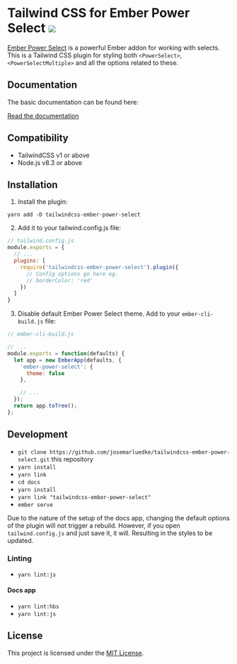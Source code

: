 # Tailwind CSS for Ember Power Select ![](https://github.com/josemarluedke/tailwindcss-ember-power-select/workflows/CI/badge.svg)

[Ember Power Select](https://github.com/cibernox/ember-power-select) is a
powerful Ember addon for working with selects. This is a Tailwind CSS plugin
for styling both `<PowerSelect>`, `<PowerSelectMultiple>` and all the
options related to these.

## Documentation

The basic documentation can be found here:

[Read the documentation](https://josemarluedke.github.io/tailwindcss-ember-power-select/)

## Compatibility

* TailwindCSS v1 or above
* Node.js v8.3 or above

## Installation

1. Install the plugin:

```
yarn add -D tailwindcss-ember-power-select
```

2. Add it to your tailwind.config.js file:

```js
// tailwind.config.js
module.exports = {
  // ...
  plugins: [
    require('tailwindcss-ember-power-select').plugin({
      // Config options go here eg.
      // borderColor: 'red'
    })
  ]
}
```

3. Disable default Ember Power Select theme. Add to your `ember-cli-build.js` file:

```js
// ember-cli-build.js

// ...
module.exports = function(defaults) {
  let app = new EmberApp(defaults, {
    'ember-power-select': {
      theme: false
    },

    // ...
  });
  return app.toTree();
};
```

## Development

* `git clone https://github.com/josemarluedke/tailwindcss-ember-power-select.git` this repository
* `yarn install`
* `yarn link`
* `cd docs`
* `yarn install`
* `yarn link "tailwindcss-ember-power-select"`
* `ember serve`

Due to the nature of the setup of the docs app, changing the default options of the plugin will
not trigger a rebuild. However, if you open `tailwind.config.js` and just save
it, it will. Resulting in the styles to be updated.

### Linting

* `yarn lint:js`

#### Docs app

* `yarn lint:hbs`
* `yarn lint:js`

## License

This project is licensed under the [MIT License](LICENSE.md).
